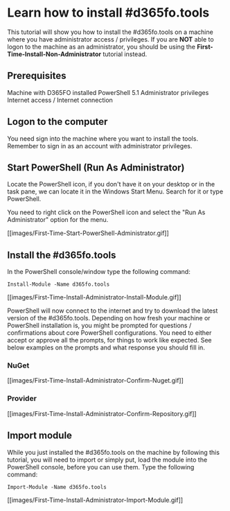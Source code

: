 ﻿# **Learn how to install #d365fo.tools**

This tutorial will show you how to install the #d365fo.tools on a machine where you have administrator access / privileges. If you are **NOT** able to logon to the machine as an administrator, you should be using the **First-Time-Install-Non-Administrator** tutorial instead.

## **Prerequisites**
Machine with D365FO installed
PowerShell 5.1
Administrator privileges
Internet access / Internet connection

## **Logon to the computer**
You need sign into the machine where you want to install the tools. Remember to sign in as an account with administrator privileges.

## **Start PowerShell (Run As Administrator)**
Locate the PowerShell icon, if you don't have it on your desktop or in the task pane, we can locate it in the Windows Start Menu. Search for it or type PowerShell.

You need to right click on the PowerShell icon and select the "Run As Administrator" option for the menu.

[[images/First-Time-Start-PowerShell-Administrator.gif]]

## **Install the #d365fo.tools**
In the PowerShell console/window type the following command:

```
Install-Module -Name d365fo.tools
```

[[images/First-Time-Install-Administrator-Install-Module.gif]]

PowerShell will now connect to the internet and try to download the latest version of the #d365fo.tools. Depending on how fresh your machine or PowerShell installation is, you might be prompted for questions / confirmations about core PowerShell configurations. You need to either accept or approve all the prompts, for things to work like expected. See below examples on the prompts and what response you should fill in.

### **NuGet**

[[images/First-Time-Install-Administrator-Confirm-Nuget.gif]]

### **Provider**

[[images/First-Time-Install-Administrator-Confirm-Repository.gif]]


## **Import module**
While you just installed the #d365fo.tools on the machine by following this tutorial, you will need to import or simply put, load the module into the PowerShell console, before you can use them. Type the following command:

```
Import-Module -Name d365fo.tools
```

[[images/First-Time-Install-Administrator-Import-Module.gif]]